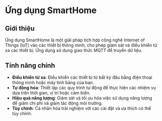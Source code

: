 # Ứng dụng SmartHome

## Giới thiệu

Ứng dụng SmartHome là một giải pháp tích hợp công nghệ Internet of Things (IoT) vào các thiết bị thông minh, cho phép giám sát và điều khiển từ xa các thiết bị. Ứng dụng sử dụng giao thức MQTT để truyền dữ liệu.

## Tính năng chính

- **Điều khiển từ xa**: Điều khiển các thiết bị từ bất kỳ đâu bằng điện thoại thông minh hoặc máy tính bảng của bạn.
- **Tự động hóa**: Thiết lập các quy trình tự động để thực hiện các nhiệm vụ dựa trên thời gian, vị trí hoặc cảm biến.
- **Hiệu quả năng lượng**: Giám sát và tối ưu hóa việc sử dụng năng lượng để giảm chi phí và giảm tác động môi trường.
- **Tùy chỉnh**: Cá nhân hóa trải nghiệm với các cài đặt và ưa thích có thể tùy chỉnh.
